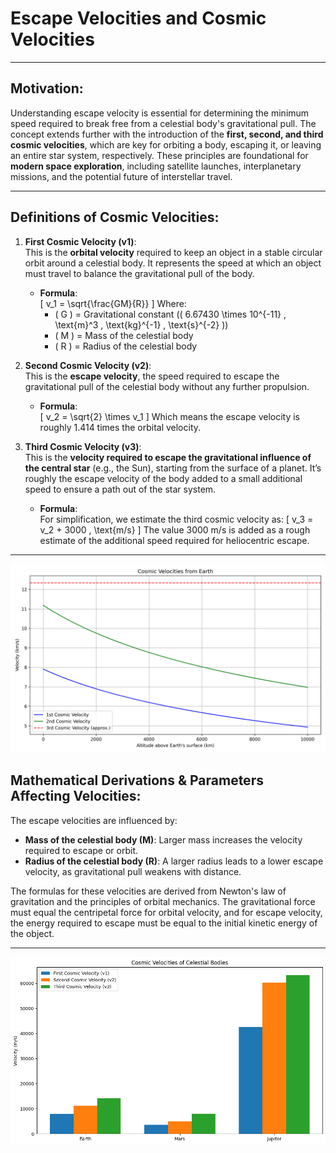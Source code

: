 # Escape Velocities and Cosmic Velocities

---

## Motivation:
Understanding escape velocity is essential for determining the minimum speed required to break free from a celestial body's gravitational pull. The concept extends further with the introduction of the **first, second, and third cosmic velocities**, which are key for orbiting a body, escaping it, or leaving an entire star system, respectively. These principles are foundational for **modern space exploration**, including satellite launches, interplanetary missions, and the potential future of interstellar travel.

---

## Definitions of Cosmic Velocities:

1. **First Cosmic Velocity (v1)**:  
   This is the **orbital velocity** required to keep an object in a stable circular orbit around a celestial body. It represents the speed at which an object must travel to balance the gravitational pull of the body.

   - **Formula**:  
     \[
     v_1 = \sqrt{\frac{GM}{R}}
     \]
     Where:
     - \( G \) = Gravitational constant (\( 6.67430 \times 10^{-11} \, \text{m}^3 \, \text{kg}^{-1} \, \text{s}^{-2} \))
     - \( M \) = Mass of the celestial body
     - \( R \) = Radius of the celestial body

2. **Second Cosmic Velocity (v2)**:  
   This is the **escape velocity**, the speed required to escape the gravitational pull of the celestial body without any further propulsion.

   - **Formula**:  
     \[
     v_2 = \sqrt{2} \times v_1
     \]
     Which means the escape velocity is roughly 1.414 times the orbital velocity.

3. **Third Cosmic Velocity (v3)**:  
   This is the **velocity required to escape the gravitational influence of the central star** (e.g., the Sun), starting from the surface of a planet. It’s roughly the escape velocity of the body added to a small additional speed to ensure a path out of the star system.

   - **Formula**:  
     For simplification, we estimate the third cosmic velocity as:
     \[
     v_3 = v_2 + 3000 \, \text{m/s}
     \]
     The value 3000 m/s is added as a rough estimate of the additional speed required for heliocentric escape.

---
![alt text](image33.png)

## Mathematical Derivations & Parameters Affecting Velocities:

The escape velocities are influenced by:
- **Mass of the celestial body (M)**: Larger mass increases the velocity required to escape or orbit.
- **Radius of the celestial body (R)**: A larger radius leads to a lower escape velocity, as gravitational pull weakens with distance.

The formulas for these velocities are derived from Newton's law of gravitation and the principles of orbital mechanics. The gravitational force must equal the centripetal force for orbital velocity, and for escape velocity, the energy required to escape must be equal to the initial kinetic energy of the object.

---
![alt text](image32.png)
